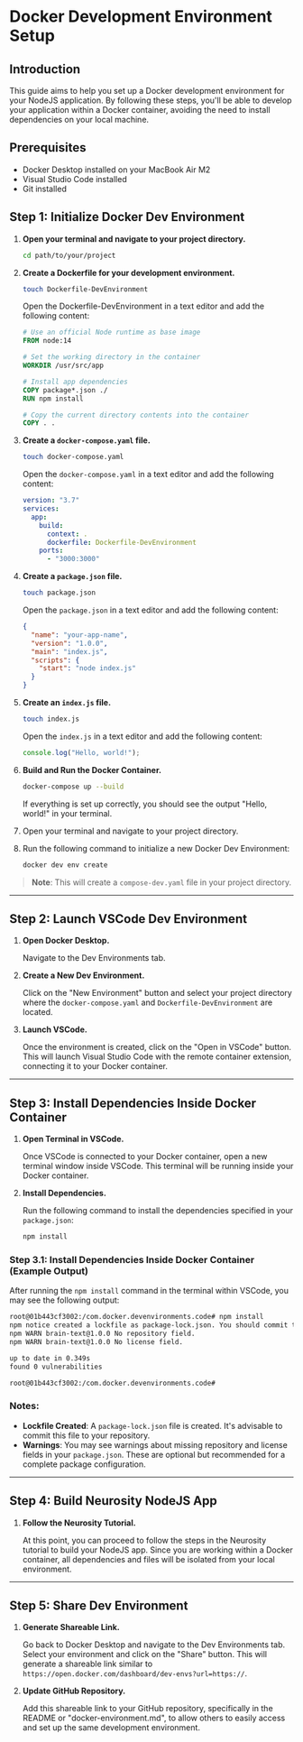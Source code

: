 # Docker Development Environment Setup

## Introduction

This guide aims to help you set up a Docker development environment for your NodeJS application. By following these steps, you'll be able to develop your application within a Docker container, avoiding the need to install dependencies on your local machine.

## Prerequisites

- Docker Desktop installed on your MacBook Air M2
- Visual Studio Code installed
- Git installed

## Step 1: Initialize Docker Dev Environment


1. **Open your terminal and navigate to your project directory.**

    ```bash
    cd path/to/your/project
    ```

2. **Create a Dockerfile for your development environment.**

    ```bash
    touch Dockerfile-DevEnvironment
    ```

    Open the Dockerfile-DevEnvironment in a text editor and add the following content:

    ```Dockerfile
    # Use an official Node runtime as base image
    FROM node:14

    # Set the working directory in the container
    WORKDIR /usr/src/app

    # Install app dependencies
    COPY package*.json ./
    RUN npm install

    # Copy the current directory contents into the container
    COPY . .
    ```

3. **Create a `docker-compose.yaml` file.**

    ```bash
    touch docker-compose.yaml
    ```

    Open the `docker-compose.yaml` in a text editor and add the following content:

    ```yaml
    version: "3.7"
    services:
      app:
        build:
          context: .
          dockerfile: Dockerfile-DevEnvironment
        ports:
          - "3000:3000"
    ```

4. **Create a `package.json` file.**

    ```bash
    touch package.json
    ```

    Open the `package.json` in a text editor and add the following content:

    ```json
    {
      "name": "your-app-name",
      "version": "1.0.0",
      "main": "index.js",
      "scripts": {
        "start": "node index.js"
      }
    }
    ```

5. **Create an `index.js` file.**

    ```bash
    touch index.js
    ```

    Open the `index.js` in a text editor and add the following content:

    ```javascript
    console.log("Hello, world!");
    ```

6. **Build and Run the Docker Container.**

    ```bash
    docker-compose up --build
    ```

    If everything is set up correctly, you should see the output "Hello, world!" in your terminal.
   
1. Open your terminal and navigate to your project directory.
2. Run the following command to initialize a new Docker Dev Environment:

    ```bash
    docker dev env create
    ```

> **Note**: This will create a `compose-dev.yaml` file in your project directory.

---

## Step 2: Launch VSCode Dev Environment

1. **Open Docker Desktop.**

    Navigate to the Dev Environments tab.

2. **Create a New Dev Environment.**

    Click on the "New Environment" button and select your project directory where the `docker-compose.yaml` and `Dockerfile-DevEnvironment` are located.

3. **Launch VSCode.**

    Once the environment is created, click on the "Open in VSCode" button. This will launch Visual Studio Code with the remote container extension, connecting it to your Docker container.

---

## Step 3: Install Dependencies Inside Docker Container

1. **Open Terminal in VSCode.**

    Once VSCode is connected to your Docker container, open a new terminal window inside VSCode. This terminal will be running inside your Docker container.

2. **Install Dependencies.**

    Run the following command to install the dependencies specified in your `package.json`:

    ```bash
    npm install
    ```

### Step 3.1: Install Dependencies Inside Docker Container (Example Output)

After running the `npm install` command in the terminal within VSCode, you may see the following output:

```bash
root@01b443cf3002:/com.docker.devenvironments.code# npm install
npm notice created a lockfile as package-lock.json. You should commit this file.
npm WARN brain-text@1.0.0 No repository field.
npm WARN brain-text@1.0.0 No license field.

up to date in 0.349s
found 0 vulnerabilities

root@01b443cf3002:/com.docker.devenvironments.code#
```

### Notes:

- **Lockfile Created**: A `package-lock.json` file is created. It's advisable to commit this file to your repository.
- **Warnings**: You may see warnings about missing repository and license fields in your `package.json`. These are optional but recommended for a complete package configuration.

---

## Step 4: Build Neurosity NodeJS App

1. **Follow the Neurosity Tutorial.**

    At this point, you can proceed to follow the steps in the Neurosity tutorial to build your NodeJS app. Since you are working within a Docker container, all dependencies and files will be isolated from your local environment.

---

## Step 5: Share Dev Environment

1. **Generate Shareable Link.**

    Go back to Docker Desktop and navigate to the Dev Environments tab. Select your environment and click on the "Share" button. This will generate a shareable link similar to `https://open.docker.com/dashboard/dev-envs?url=https://`.

2. **Update GitHub Repository.**

    Add this shareable link to your GitHub repository, specifically in the README or "docker-environment.md", to allow others to easily access and set up the same development environment.